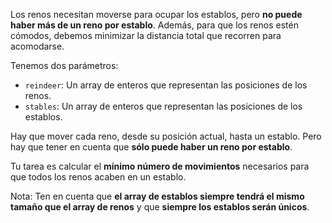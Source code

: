 Los renos necesitan moverse para ocupar los establos, pero **no puede haber más de un reno por establo**. Además, para que los renos estén cómodos, debemos minimizar la distancia total que recorren para acomodarse.

Tenemos dos parámetros:

- `reindeer`: Un array de enteros que representan las posiciones de los renos.
- `stables`: Un array de enteros que representan las posiciones de los establos.

Hay que mover cada reno, desde su posición actual, hasta un establo. Pero hay que tener en cuenta que **sólo puede haber un reno por establo**.

Tu tarea es calcular el **mínimo número de movimientos** necesarios para que todos los renos acaben en un establo.

Nota: Ten en cuenta que **el array de establos siempre tendrá el mismo tamaño que el array de renos** y que **siempre los establos serán únicos**.
